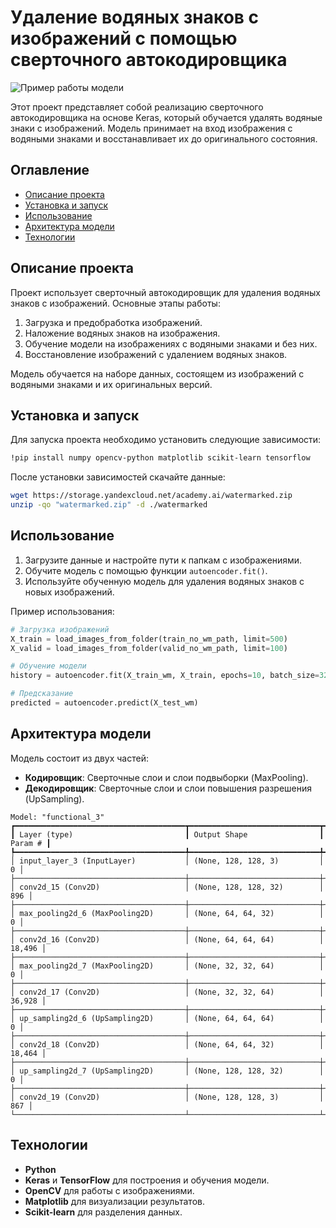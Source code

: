 # Удаление водяных знаков с изображений с помощью сверточного автокодировщика

![Пример работы модели](URL_вашего_изображения_с_результатами) <!-- Если есть изображение с результатами -->

Этот проект представляет собой реализацию сверточного автокодировщика на основе Keras, который обучается удалять водяные знаки с изображений. Модель принимает на вход изображения с водяными знаками и восстанавливает их до оригинального состояния.

## Оглавление

- [Описание проекта](#описание-проекта)
- [Установка и запуск](#установка-и-запуск)
- [Использование](#использование)
- [Архитектура модели](#архитектура-модели)
- [Технологии](#технологии)

## Описание проекта

Проект использует сверточный автокодировщик для удаления водяных знаков с изображений. Основные этапы работы:
1. Загрузка и предобработка изображений.
2. Наложение водяных знаков на изображения.
3. Обучение модели на изображениях с водяными знаками и без них.
4. Восстановление изображений с удалением водяных знаков.

Модель обучается на наборе данных, состоящем из изображений с водяными знаками и их оригинальных версий.

## Установка и запуск

Для запуска проекта необходимо установить следующие зависимости:

```bash
!pip install numpy opencv-python matplotlib scikit-learn tensorflow
```

После установки зависимостей скачайте данные:

```bash
wget https://storage.yandexcloud.net/academy.ai/watermarked.zip
unzip -qo "watermarked.zip" -d ./watermarked
```

## Использование

1. Загрузите данные и настройте пути к папкам с изображениями.
2. Обучите модель с помощью функции `autoencoder.fit()`.
3. Используйте обученную модель для удаления водяных знаков с новых изображений.

Пример использования:

```python
# Загрузка изображений
X_train = load_images_from_folder(train_no_wm_path, limit=500)
X_valid = load_images_from_folder(valid_no_wm_path, limit=100)

# Обучение модели
history = autoencoder.fit(X_train_wm, X_train, epochs=10, batch_size=32, validation_split=0.2, verbose=1)

# Предсказание
predicted = autoencoder.predict(X_test_wm)
```

## Архитектура модели

Модель состоит из двух частей:
- **Кодировщик**: Сверточные слои и слои подвыборки (MaxPooling).
- **Декодировщик**: Сверточные слои и слои повышения разрешения (UpSampling).

```plaintext
Model: "functional_3"
┏━━━━━━━━━━━━━━━━━━━━━━━━━━━━━━━━━━━━━━┳━━━━━━━━━━━━━━━━━━━━━━━━━━━━━┳━━━━━━━━━━━━━━━━━┓
┃ Layer (type)                         ┃ Output Shape                ┃         Param # ┃
┡━━━━━━━━━━━━━━━━━━━━━━━━━━━━━━━━━━━━━━╇━━━━━━━━━━━━━━━━━━━━━━━━━━━━━╇━━━━━━━━━━━━━━━━━┩
│ input_layer_3 (InputLayer)           │ (None, 128, 128, 3)         │               0 │
├──────────────────────────────────────┼─────────────────────────────┼─────────────────┤
│ conv2d_15 (Conv2D)                   │ (None, 128, 128, 32)        │             896 │
├──────────────────────────────────────┼─────────────────────────────┼─────────────────┤
│ max_pooling2d_6 (MaxPooling2D)       │ (None, 64, 64, 32)          │               0 │
├──────────────────────────────────────┼─────────────────────────────┼─────────────────┤
│ conv2d_16 (Conv2D)                   │ (None, 64, 64, 64)          │          18,496 │
├──────────────────────────────────────┼─────────────────────────────┼─────────────────┤
│ max_pooling2d_7 (MaxPooling2D)       │ (None, 32, 32, 64)          │               0 │
├──────────────────────────────────────┼─────────────────────────────┼─────────────────┤
│ conv2d_17 (Conv2D)                   │ (None, 32, 32, 64)          │          36,928 │
├──────────────────────────────────────┼─────────────────────────────┼─────────────────┤
│ up_sampling2d_6 (UpSampling2D)       │ (None, 64, 64, 64)          │               0 │
├──────────────────────────────────────┼─────────────────────────────┼─────────────────┤
│ conv2d_18 (Conv2D)                   │ (None, 64, 64, 32)          │          18,464 │
├──────────────────────────────────────┼─────────────────────────────┼─────────────────┤
│ up_sampling2d_7 (UpSampling2D)       │ (None, 128, 128, 32)        │               0 │
├──────────────────────────────────────┼─────────────────────────────┼─────────────────┤
│ conv2d_19 (Conv2D)                   │ (None, 128, 128, 3)         │             867 │
└──────────────────────────────────────┴─────────────────────────────┴─────────────────┘
```

## Технологии

- **Python**
- **Keras** и **TensorFlow** для построения и обучения модели.
- **OpenCV** для работы с изображениями.
- **Matplotlib** для визуализации результатов.
- **Scikit-learn** для разделения данных.
